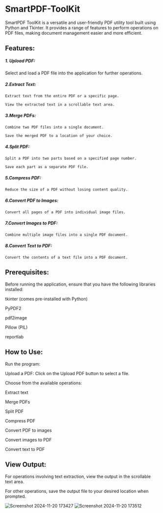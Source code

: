 # SmartPDF-ToolKit
SmartPDF ToolKit is a versatile and user-friendly PDF utility tool built using Python and Tkinter. It provides a range of features to perform operations on PDF files, making document management easier and more efficient.

## Features:
##### 1. Upload PDF:

  Select and load a PDF file into the application for further operations.

##### 2.Extract Text:

    Extract text from the entire PDF or a specific page.
    
    View the extracted text in a scrollable text area.
    
##### 3.Merge PDFs:

    Combine two PDF files into a single document.
    
    Save the merged PDF to a location of your choice.
    
##### 4.Split PDF:

    Split a PDF into two parts based on a specified page number.
    
    Save each part as a separate PDF file.
    
##### 5.Compress PDF:

    Reduce the size of a PDF without losing content quality.
    
##### 6.Convert PDF to Images:

    Convert all pages of a PDF into individual image files.
    
##### 7.Convert Images to PDF:

    Combine multiple image files into a single PDF document.
    
##### 8.Convert Text to PDF:

    Convert the contents of a text file into a PDF document.

    
## Prerequisites:

 Before running the application, ensure that you have the following libraries installed:
 
   tkinter (comes pre-installed with Python)
   
   PyPDF2
   
   pdf2image
   
   Pillow (PIL)
   
   reportlab
   

## How to Use:

  Run the program:

  Upload a PDF: Click on the Upload PDF button to select a file.

  Choose from the available operations:

  Extract text
  
  Merge PDFs
  
  Split PDF
  
  Compress PDF
  
  Convert PDF to images
  
  Convert images to PDF
  
  Convert text to PDF
  
## View Output:

  For operations involving text extraction, view the output in the scrollable text area.
  
  For other operations, save the output file to your desired location when prompted.


![Screenshot 2024-11-20 173427](https://github.com/user-attachments/assets/13663149-1ca2-4b6b-aa01-f4f705145b07)
![Screenshot 2024-11-20 173512](https://github.com/user-attachments/assets/a3c69538-a820-4dd1-83fb-848667d2eda7)








